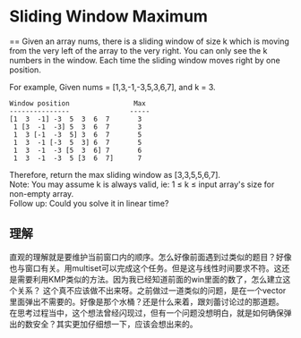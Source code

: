 # Sliding Window Maximum
==
Given an array nums, there is a sliding window of size k which is moving from the very left of the array to the very right. You can only see the k numbers in the window. Each time the sliding window moves right by one position.

For example,
Given nums = [1,3,-1,-3,5,3,6,7], and k = 3.
```
Window position                Max
---------------               -----
[1  3  -1] -3  5  3  6  7       3
 1 [3  -1  -3] 5  3  6  7       3
 1  3 [-1  -3  5] 3  6  7       5
 1  3  -1 [-3  5  3] 6  7       5
 1  3  -1  -3 [5  3  6] 7       6
 1  3  -1  -3  5 [3  6  7]      7
 ```
Therefore, return the max sliding window as [3,3,5,5,6,7].
<br>
Note:
You may assume k is always valid, ie: 1 ≤ k ≤ input array's size for non-empty array.
<br>
Follow up:
Could you solve it in linear time?

## 理解
直观的理解就是要维护当前窗口内的顺序。怎么好像前面遇到过类似的题目？好像也与窗口有关。用multiset可以完成这个任务。但是这与线性时间要求不符。这还是需要利用KMP类似的方法。因为我已经知道前面的win里面的数了，怎么建立这个关系？
这个真不应该做不出来呀。之前做过一道类似的问题，是在一个vector里面弹出不需要的。好像是那个水桶？还是什么来着，跟刘蕾讨论过的那道题。
在思考过程当中，这个想法曾经闪现过，但有一个问题没想明白，就是如何确保弹出的数安全？其实更加仔细想一下，应该会想出来的。